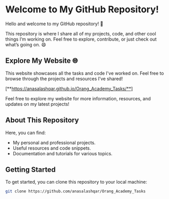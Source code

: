 # Welcome to My GitHub Repository!

Hello and welcome to my GitHub repository! 👋

This repository is where I share all of my projects, code, and other cool things I’m working on. Feel free to explore, contribute, or just check out what’s going on. 😄

## Explore My Website 🌐

This website showcases all the tasks and code I've worked on. Feel free to browse through the projects and resources I’ve shared!

[**https://anasalashqar.github.io/Orang_Academy_Tasks/**]

Feel free to explore my website for more information, resources, and updates on my latest projects!

## About This Repository

Here, you can find:
- My personal and professional projects.
- Useful resources and code snippets.
- Documentation and tutorials for various topics.

## Getting Started

To get started, you can clone this repository to your local machine:

```bash
git clone https://github.com/anasalashqar/Orang_Academy_Tasks 
